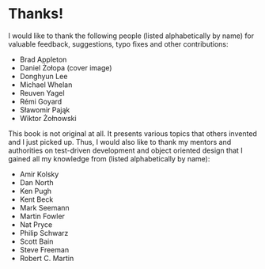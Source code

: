 Thanks!
=======

I would like to thank the following people (listed alphabetically by
name) for valuable feedback, suggestions, typo fixes and other 
contributions:

-   Brad Appleton
-   Daniel Żołopa (cover image)
-   Donghyun Lee
-   Michael Whelan
-   Reuven Yagel
-   Rémi Goyard
-   Sławomir Pająk
-   Wiktor Żołnowski

This book is not original at all. It presents various topics that others 
invented and I just picked up. Thus, I would also like to thank my mentors 
and authorities on test-driven development and object oriented design 
that I gained all my knowledge from (listed alphabetically by name):

-   Amir Kolsky
-   Dan North
-   Ken Pugh
-   Kent Beck
-   Mark Seemann
-   Martin Fowler
-   Nat Pryce
-   Philip Schwarz
-   Scott Bain
-   Steve Freeman
-   Robert C. Martin

